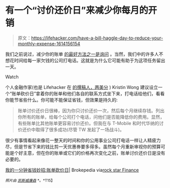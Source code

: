 # 有一个“讨价还价日”来减少你每月的开销

> 原文：<https://lifehacker.com/have-a-bill-haggle-day-to-reduce-your-monthly-expense-1614156154>

我们之前说过，减少你的账单 [的最好方法之一是询问](https://lifehacker.com/reduce-your-bills-by-just-asking-5127638) 。当然，我们中的许多人不想花时间给每一家欠钱的公司打电话。这就是为什么它可能有助于为这项任务留出一天。

Watch

个人金融作家(也是 Lifehacker 在 [的撰稿人，两美分](http://twocents.lifehacker.com/) ) Kristin Wong 建议设立一个“账单砍价日”拿着你的账单和他们各自的联系方式坐下来，打电话给他们，看看你能节省些什么。你可能不能保证省钱，但效果是持久的:

> 账单讨价还价日很棒，因为你只讨价还价一次，然后每个月继续存钱。列出你所有的账单，给每个公司打个电话，问他们是否能降低你的费用。显然，有些账单比其他账单更容易讨价还价。但我在与 T-Mobile 和时代华纳的讨价还价中取得了很多成功(尽管 TW 发起了一场战斗)。

很少有事情看起来像花一整天的时间和你的公用事业公司打电话一样让人精疲力尽，但是节省下来的钱比剪一天优惠券要多得多。虽然每个月重新审视你的预算可能是个好主意，但在你的账单或它们的价格再次变化之前，账单讨价还价日是没有必要的。

[我的一分钟省钱妙招:账单砍价日](http://www.brokepedia.com/quick-money-saving-tip/)| Brokepedia via[rock star Finance](http://rockstarfinance.com/bill-haggle-day/)

<small>*照片由*</small> [<small>*凯斯威廉森*</small>](http://www.flickr.com/photos/elwillo/4729801304) <small>*。*T15】</small>